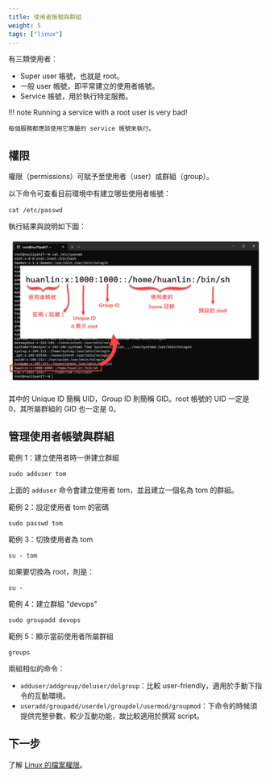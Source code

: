 ```yaml
---
title: 使用者帳號與群組
weight: 5
tags: ["linux"]
---
```


有三類使用者：

- Super user 帳號，也就是 root。
- 一般 user 帳號，即平常建立的使用者帳號。
- Service 帳號，用於執行特定服務。

!!! note
    Running a service with a root user is very bad!
    
    每個服務都應該使用它專屬的 service 帳號來執行。

## 權限

權限（permissions）可賦予至使用者（user）或群組（group）。

以下命令可查看目前環境中有建立哪些使用者帳號：

`cat /etc/passwd`

執行結果與說明如下圖：

![](images/cat-etc-passwd.png)

其中的 Unique ID 簡稱 UID，Group ID 則簡稱 GID。root 帳號的 UID 一定是 0，其所屬群組的 GID 也一定是 0。

## 管理使用者帳號與群組

範例 1：建立使用者時一併建立群組

```shell
sudo adduser tom
```

上面的 `adduser` 命令會建立使用者 tom，並且建立一個名為 tom 的群組。

範例 2：設定使用者 tom 的密碼

```shell
sudo passwd tom
```

範例 3：切換使用者為 tom

```shell
su - tom
```

如果要切換為 root，則是：

```shell
su -
```

範例 4：建立群組 "devops"

```shell
sudo groupadd devops
```

範例 5：顯示當前使用者所屬群組

```shell
groups
```

兩組相似的命令：

- `adduser/addgroup/deluser/delgroup`：比較 user-friendly，適用於手動下指令的互動環境。
- `useradd/groupadd/userdel/groupdel/usermod/groupmod`：下命令的時候須提供完整參數，較少互動功能，故比較適用於撰寫 script。

## 下一步

了解 [Linux 的檔案權限](file-permissions.md)。